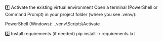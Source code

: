 1️⃣ Activate the existing virtual environment
   Open a terminal (PowerShell or Command Prompt) in your project folder (where you see .venv/):

  PowerShell (Windows):
              .\.venv\Scripts\Activate

2️⃣ Install requirements (if needed)
    pip install -r requirements.txt

              
